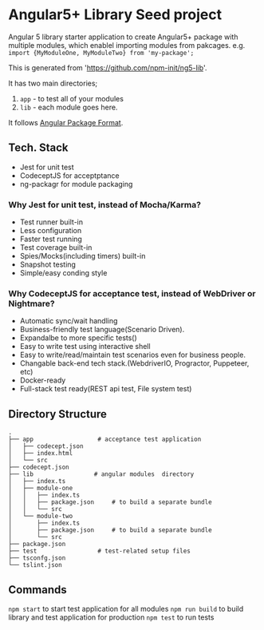 # Angular5+ Library Seed project

Angular 5 library starter application to create Angular5+ package with multiple modules, 
which enablel importing  modules from pakcages. e.g. `import {MyModuleOne, MyModuleTwo} from 'my-package';` 

This is generated from 'https://github.com/npm-init/ng5-lib'.

It has two main directories;
1. `app` - to test all of your modules
2. `lib` - each module goes here.


It follows [Angular Package Format](https://docs.google.com/document/d/1CZC2rcpxffTDfRDs6p1cfbmKNLA6x5O-NtkJglDaBVs/preview#).

## Tech. Stack
- Jest for unit test
- CodeceptJS for acceptptance
- ng-packagr for module packaging

### Why Jest for unit test, instead of Mocha/Karma?
- Test runner built-in
- Less configuration
- Faster test running
- Test coverage built-in
- Spies/Mocks(including timers) built-in
- Snapshot testing
- Simple/easy conding style

### Why CodeceptJS for acceptance test, instead of WebDriver or Nightmare?
- Automatic sync/wait handling
- Business-friendly test language(Scenario Driven).
- Expandalbe to more specific tests()
- Easy to write test using interactive shell
- Easy to write/read/maintain test scenarios even for business people.
- Changable back-end tech stack.(WebdriverIO, Progractor, Puppeteer, etc)
- Docker-ready
- Full-stack test ready(REST api test, File system test)

## Directory Structure
```
.
├── app                  # acceptance test application
│   ├── codecept.json
│   ├── index.html
│   └── src
├── codecept.json
├── lib                 # angular modules  directory 
│   ├── index.ts      
│   ├── module-one
│   │   ├── index.ts
│   │   ├── package.json     # to build a separate bundle
│   │   └── src
│   └── module-two
│       ├── index.ts
│       ├── package.json     # to build a separate bundle
│       └── src
├── package.json
├── test                 # test-related setup files
├── tsconfg.json
└── tslint.json
```

##  Commands
`npm start` to start test application for all modules
`npm run build` to build library and test application for production
`npm test` to run tests
